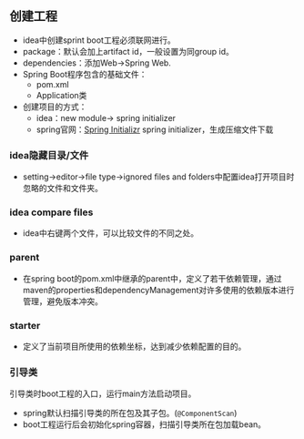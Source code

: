 ## 创建工程

* idea中创建sprint boot工程必须联网进行。
* package：默认会加上artifact id，一般设置为同group id。
* dependencies：添加Web->Spring Web.
* Spring Boot程序包含的基础文件：
  * pom.xml
  * Application类
* 创建项目的方式：
  * idea：new module-> spring initializer
  * spring官网：[Spring Initializr](https://start.spring.io/) spring initializer，生成压缩文件下载

### idea隐藏目录/文件

* setting->editor->file type->ignored files and folders中配置idea打开项目时忽略的文件和文件夹。

### idea compare files

* idea中右键两个文件，可以比较文件的不同之处。

### parent

* 在spring boot的pom.xml中继承的parent中，定义了若干依赖管理，通过maven的properties和dependencyManagement对许多使用的依赖版本进行管理，避免版本冲突。

### starter

* 定义了当前项目所使用的依赖坐标，达到减少依赖配置的目的。

### 引导类

引导类时boot工程的入口，运行main方法启动项目。

* spring默认扫描引导类的所在包及其子包。(`@ComponentScan`)
* boot工程运行后会初始化spring容器，扫描引导类所在包加载bean。

